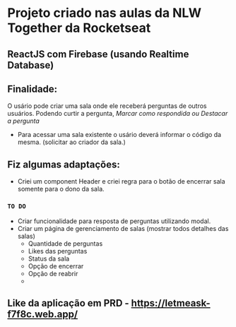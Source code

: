 # Projeto criado nas aulas da NLW Together da Rocketseat

## ReactJS com Firebase (usando Realtime Database)

## Finalidade:
O usário pode criar uma sala onde ele receberá perguntas de outros usuários. Podendo curtir a pergunta, *Marcar como respondida ou Destacar a pergunta*
- Para acessar uma sala existente o usário deverá informar o código da mesma. (solicitar ao criador da sala.)

## Fiz algumas adaptações:

- Criei um component Header e criei regra para o botão de encerrar sala somente para o dono da sala.

### `TO DO`
- Criar funcionalidade para resposta de perguntas utilizando modal.
- Criar um página de gerenciamento de salas (mostrar todos detalhes das salas)
  - Quantidade de perguntas
  - Likes das perguntas
  - Status da sala
  - Opção de encerrar
  - Opção de reabrir
  - 

## Like da aplicação em PRD - https://letmeask-f7f8c.web.app/
